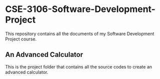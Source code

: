 # CSE-3106-Software-Development-Project
This repository contains all the documents of my Software Development Project course.

## An Advanced Calculator
This is the project folder that contains all the source codes to create an advanced calculator.

